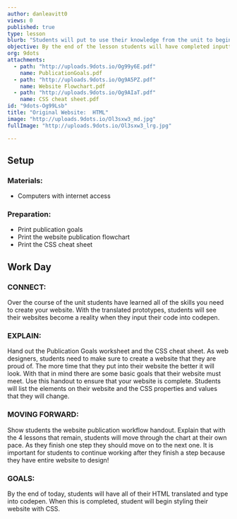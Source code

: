 ```yaml
---
author: danleavitt0
views: 0
published: true
type: lesson
blurb: "Students will put to use their knowledge from the unit to begin the process of creating their #website."
objective: By the end of the lesson students will have completed inputting all of their HTML code on codepen.
org: 9dots
attachments: 
  - path: "http://uploads.9dots.io/Og99y6E.pdf"
    name: PublicationGoals.pdf
  - path: "http://uploads.9dots.io/Og9A5PZ.pdf"
    name: Website Flowchart.pdf
  - path: "http://uploads.9dots.io/Og9AIaT.pdf"
    name: CSS cheat sheet.pdf
id: "9dots-Og99Lsb"
title: "Original Website:  HTML"
image: "http://uploads.9dots.io/Ol3sxw3_md.jpg"
fullImage: "http://uploads.9dots.io/Ol3sxw3_lrg.jpg"

---
```


## Setup

### Materials:

- Computers with internet access

### Preparation:

- Print publication goals
- Print the website publication flowchart
- Print the CSS cheat sheet

## Work Day

### CONNECT:
Over the course of the unit students have learned all of the skills you need to create your website. With the translated prototypes, students will see their websites become a reality when they input their code into codepen. 

### EXPLAIN:
Hand out the Publication Goals worksheet and the CSS cheat sheet. As web designers, students need to make sure to create a website that they are proud of. The more time that they put into their website the better it will look. With that in mind there are some basic goals that their website must meet. Use this handout to ensure that your website is complete. Students will list the elements on their website and the CSS properties and values that they will change. 

### MOVING FORWARD:
Show students the website publication workflow handout. Explain that with the 4 lessons that remain, students will move through the chart at their own pace. As they finish one step they should move on to the next one. It is important for students to continue working after they finish a step because they have entire website to design!

### GOALS:
By the end of today, students will have all of their HTML translated and type into codepen. When this is completed, student will begin styling their website with CSS.
